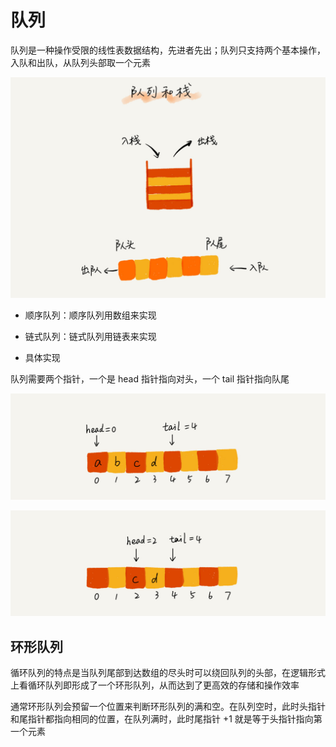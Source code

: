 # 队列

队列是一种操作受限的线性表数据结构，先进者先出；队列只支持两个基本操作，入队和出队，从队列头部取一个元素

![01](队列.assets/01.jpg)

- 顺序队列：顺序队列用数组来实现

- 链式队列：链式队列用链表来实现

- 具体实现

队列需要两个指针，一个是 head 指针指向对头，一个 tail 指针指向队尾

![02](队列.assets/02.jpg)

![03](队列.assets/03.jpg)

## 环形队列

循环队列的特点是当队列尾部到达数组的尽头时可以绕回队列的头部，在逻辑形式上看循环队列即形成了一个环形队列，从而达到了更高效的存储和操作效率

通常环形队列会预留一个位置来判断环形队列的满和空。在队列空时，此时头指针和尾指针都指向相同的位置，在队列满时，此时尾指针 +1 就是等于头指针指向第一个元素
